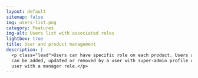 ```yaml
---
layout: default
sitemap: false
img: users-list.png
category: Features
img-alt: Users list with associated roles
lightbox: true
title: User and product management
description: |
  <p class="lead">Users can have specific role on each product. Users and roles
  can be added, updated or removed by a user with super-admin profile or a 
  user with a manager role.</p>
---
```

